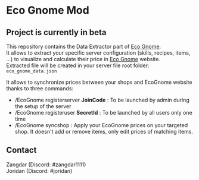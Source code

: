 # Eco Gnome Mod

## Project is currently in beta

This repository contains the Data Extractor part of [Eco Gnome](https://eco-gnome.com).   
It allows to extract your specific server configuration (skills, recipes, items, ...) to visualize and calculate their price in [Eco Gnome](https://eco-gnome.com) website.  
Extracted file will be created in your server file root folder: `eco_gnome_data.json`

It allows to synchronize prices between your shops and EcoGnome website thanks to three commands:
- /EcoGnome registerserver **JoinCode**   :   To be launched by admin during the setup of the server
- /EcoGnome registeruser **SecretId**     :   To be launched by all users only one time
- /EcoGnome syncshop                    :   Apply your EcoGnome prices on your targeted shop. It doesn't add or remove items, only edit prices of matching items.

## Contact
Zangdar (Discord: #zangdar1111)  
Joridan (Discord: #joridan)
